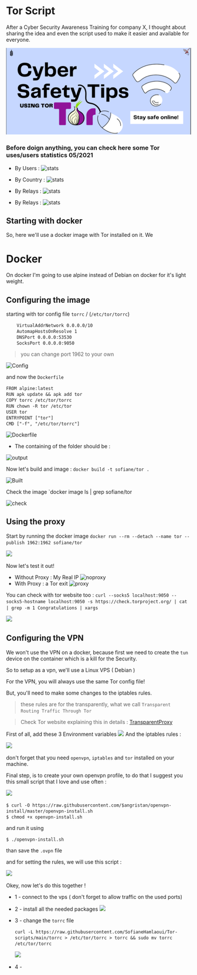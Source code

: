 # Tor Script

After a Cyber Security Awareness Training for company X, I thought about sharing the idea and even the script used to make it easier and available for everyone.

![header](static/header.png)

### Before doign anything, you can check here some Tor uses/users statistics 05/2021 


* By Users : 
![stats](https://metrics.torproject.org/userstats-relay-country.png?start=2021-03-03&end=2021-06-01&country=all&events=off)

* By Country : 
![stats](https://i.imgur.com/suySqtJ.png)

* By Relays : 
![stats](https://metrics.torproject.org/networksize.png?start=2021-03-03&end=2021-06-01)

* By Relays : 
![stats](https://metrics.torproject.org/bandwidth-flags.png?start=2021-03-03&end=2021-06-01)


## Starting with docker 

So, here we'll use a docker image with Tor installed on it. We

# Docker 

On docker I'm going to use alpine instead of Debian on docker for it's light weight.

## Configuring the image

starting with tor config file `torrc` / (`/etc/tor/torrc`)
```
    VirtualAddrNetwork 0.0.0.0/10
    AutomapHostsOnResolve 1
    DNSPort 0.0.0.0:53530
    SocksPort 0.0.0.0:9050
```
> you can change port 1962 to your own

![Config](https://i.imgur.com/wewtou6.png)

and now the `Dockerfile`

```
FROM alpine:latest
RUN apk update && apk add tor
COPY torrc /etc/tor/torrc
RUN chown -R tor /etc/tor
USER tor
ENTRYPOINT ["tor"]
CMD ["-f", "/etc/tor/torrc"]
```
![Dockerfile](https://i.imgur.com/PbplMVn.png)

* The containing of the folder should be :

![output](https://i.imgur.com/wFmH7Sv.png)


Now let's build and image : `docker build -t sofiane/tor .`

![Built](https://i.imgur.com/LNLGq6c.png)

Check the image `docker image ls | grep sofiane/tor

![check](https://i.imgur.com/FAmPRFo.png)

## Using the proxy

Start by running the docker image `docker run --rm --detach --name tor --publish 1962:1962 sofiane/tor`

![](https://i.imgur.com/Ub5Rljr.png)

Now let's test it out!

* Without Proxy : My Real IP 
![noproxy](https://i.imgur.com/MHLZKzv.png)
* With Proxy : a Tor exit
![proxy](https://i.imgur.com/po3SHo2.png)

You can check with tor website too : 
`curl --socks5 localhost:9050 --socks5-hostname localhost:9050 -s https://check.torproject.org/ | cat | grep -m 1 Congratulations | xargs`

![](https://i.imgur.com/NQ3TeW9.png)


## Configuring the VPN

We won't use the VPN on a docker, because first we need to create the `tun` device on the container which is a kill for the Security.

So to setup as a vpn, we'll use a Linux VPS ( Debian )

For the VPN, you will always use the same Tor config file!

But, you'll need to make some changes to the iptables rules.

> these rules are for the transparently, what we call `Transparent Routing Traffic Through Tor`

> Check Tor website explaining this in details : [TransparentProxy
](https://gitlab.torproject.org/legacy/trac/-/wikis/doc/TransparentProxy#WARNING)


First of all, add these 3 Environment variables
![](https://i.imgur.com/x9p07gZ.png)
And the iptables rules :

![](https://i.imgur.com/VYDJ15N.png)

don't forget that you need `openvpn`, `iptables` and `tor` installed on your machine.

Final step, is to create your own openvpn profile, to do that I suggest you this small script that I love and use often : 

![](https://i.imgur.com/Wsqahwg.png)

```
$ curl -O https://raw.githubusercontent.com/$angristan/openvpn-install/master/openvpn-install.sh
$ chmod +x openvpn-install.sh
```

and run it using 
```
$ ./openvpn-install.sh
```
than save the `.ovpn` file

and for setting the rules, we will use this script :

![](https://i.imgur.com/MvnbLzC.png)


Okey, now let's do this together ! 

- 1 - connect to the vps ( don't forget to allow traffic on the used ports)
- 2 - install all the needed packages
![](https://i.imgur.com/wdzg1TG.png)
- 3 - change the `torrc` file
    ```
    curl -L https://raw.githubusercontent.com/SofianeHamlaoui/Tor-scripts/main/torrc > /etc/tor/torrc > torrc && sudo mv torrc /etc/tor/torrc
    ```
    ![](https://i.imgur.com/6hMsYXP.png)

- 4 - 